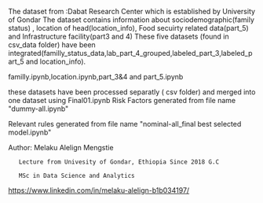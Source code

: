
The dataset from :Dabat Research Center which is established by University of Gondar 
The dataset contains information about sociodemographic(family status) , location of head(location_info), Food secuirty related data(part_5) and Infrastructure facility(part3 and 4)
These five datasets (found in csv_data folder) have been integrated(familly_status_data,lab_part_4_grouped,labeled_part_3,labeled_part_5 and location_info).

familly.ipynb,location.ipynb,part_3&4 and part_5.ipynb

these datasets have been processed separatly ( csv folder) and merged into one dataset using Final01.ipynb 
Risk Factors generated from file name "dummy-all.ipynb"

Relevant rules generated from file name "nominal-all_final best selected model.ipynb"



Author: Melaku Alelign Mengstie

       Lecture from Univesity of Gondar, Ethiopia Since 2018 G.C
       
       MSc in Data Science and Analytics 

  https://www.linkedin.com/in/melaku-alelign-b1b034197/
